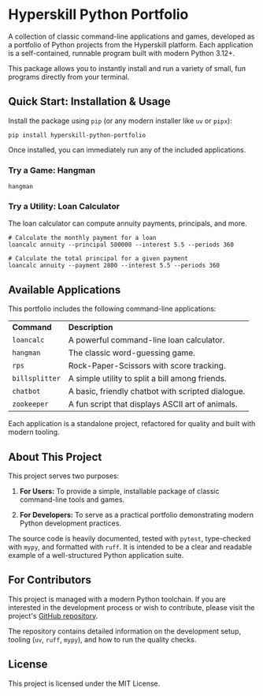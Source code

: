 # Hyperskill Python Portfolio

A collection of classic command-line applications and games, developed as a portfolio of
Python projects from the Hyperskill platform. Each application is a self-contained,
runnable program built with modern Python 3.12+.

This package allows you to instantly install and run a variety of small, fun programs
directly from your terminal.

## Quick Start: Installation & Usage

Install the package using `pip` (or any modern installer like `uv` or `pipx`):

```
pip install hyperskill-python-portfolio
```

Once installed, you can immediately run any of the included applications.

### Try a Game: Hangman

```
hangman
```

### Try a Utility: Loan Calculator

The loan calculator can compute annuity payments, principals, and more.

```
# Calculate the monthly payment for a loan
loancalc annuity --principal 500000 --interest 5.5 --periods 360

# Calculate the total principal for a given payment
loancalc annuity --payment 2800 --interest 5.5 --periods 360
```

## Available Applications

This portfolio includes the following command-line applications:

|                |                                                   |
|----------------|---------------------------------------------------|
| **Command**    | **Description**                                   |
| `loancalc`     | A powerful command-line loan calculator.          |
| `hangman`      | The classic word-guessing game.                   |
| `rps`          | Rock-Paper-Scissors with score tracking.          |
| `billsplitter` | A simple utility to split a bill among friends.   |
| `chatbot`      | A basic, friendly chatbot with scripted dialogue. |
| `zookeeper`    | A fun script that displays ASCII art of animals.  |

Each application is a standalone project, refactored for quality and built with modern
tooling.

## About This Project

This project serves two purposes:

1. **For Users:** To provide a simple, installable package of classic command-line tools
   and games.

2. **For Developers:** To serve as a practical portfolio demonstrating modern Python
   development practices.

The source code is heavily documented, tested with `pytest`, type-checked with `mypy`,
and formatted with `ruff`. It is intended to be a clear and readable example of a
well-structured Python application suite.

## For Contributors

This project is managed with a modern Python toolchain. If you are interested in the
development process or wish to contribute, please visit the
project's [GitHub repository](https://github.com/rabestro/hyperskill-python-portfolio "null").

The repository contains detailed information on the development setup, tooling (`uv`,
`ruff`, `mypy`), and how to run the quality checks.

## License

This project is licensed under the MIT License.
